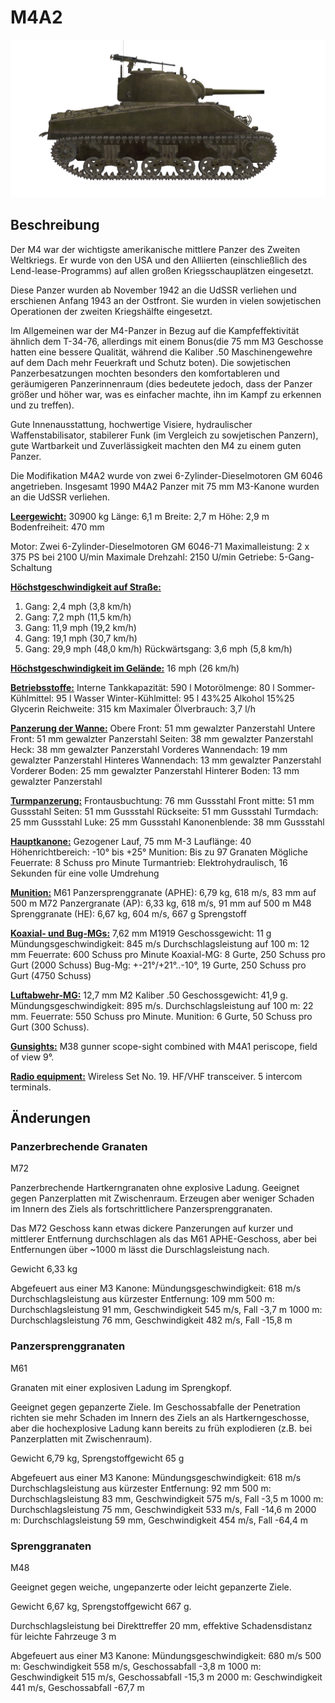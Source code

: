 # M4A2

![_m4a2](../images/_m4a2.png)

## Beschreibung

Der M4 war der wichtigste amerikanische mittlere Panzer des Zweiten Weltkriegs. Er wurde von den USA und den Alliierten (einschließlich des Lend-lease-Programms) auf allen großen Kriegsschauplätzen eingesetzt.

Diese Panzer wurden ab November 1942 an die UdSSR verliehen und erschienen Anfang 1943 an der Ostfront. Sie wurden in vielen sowjetischen Operationen der zweiten Kriegshälfte eingesetzt.

Im Allgemeinen war der M4-Panzer in Bezug auf die Kampfeffektivität ähnlich dem T-34-76, allerdings mit einem Bonus(die 75 mm M3 Geschosse hatten eine bessere Qualität, während die Kaliber .50 Maschinengewehre auf dem Dach mehr Feuerkraft und Schutz boten). Die sowjetischen Panzerbesatzungen mochten besonders den komfortableren und geräumigeren Panzerinnenraum (dies bedeutete jedoch, dass der Panzer größer und höher war, was es einfacher machte, ihn im Kampf zu erkennen und zu treffen).

Gute Innenausstattung, hochwertige Visiere, hydraulischer Waffenstabilisator, stabilerer Funk (im Vergleich zu sowjetischen Panzern), gute Wartbarkeit und Zuverlässigkeit machten den M4 zu einem guten Panzer.

Die Modifikation M4A2 wurde von zwei 6-Zylinder-Dieselmotoren GM 6046 angetrieben. Insgesamt 1990 M4A2 Panzer mit 75 mm M3-Kanone wurden an die UdSSR verliehen.

<b><u>Leergewicht:</u></b> 30900 kg
Länge: 6,1 m
Breite: 2,7 m
Höhe: 2,9 m
Bodenfreiheit: 470 mm

Motor: Zwei 6-Zylinder-Dieselmotoren GM 6046-71
Maximalleistung: 2 x 375 PS bei 2100 U/min
Maximale Drehzahl: 2150 U/min
Getriebe: 5-Gang-Schaltung

<b><u>Höchstgeschwindigkeit auf Straße:</u></b>
1. Gang: 2,4 mph (3,8 km/h)
2. Gang: 7,2 mph (11,5 km/h)
3. Gang: 11,9 mph (19,2 km/h)
4. Gang: 19,1 mph (30,7 km/h)
5. Gang: 29,9 mph (48,0 km/h)
Rückwärtsgang: 3,6 mph (5,8 km/h)

<b><u>Höchstgeschwindigkeit im Gelände:</u></b> 16 mph (26 km/h)

<b><u>Betriebsstoffe:</u></b>
Interne Tankkapazität: 590 l
Motorölmenge: 80 l
Sommer-Kühlmittel: 95 l Wasser
Winter-Kühlmittel: 95 l 43%25 Alkohol 15%25 Glycerin
Reichweite: 315 km
Maximaler Ölverbrauch: 3,7 l/h

<b><u>Panzerung der Wanne:</u></b>
Obere Front: 51 mm gewalzter Panzerstahl
Untere Front: 51 mm gewalzter Panzerstahl
Seiten: 38 mm gewalzter Panzerstahl
Heck: 38 mm gewalzter Panzerstahl
Vorderes Wannendach: 19 mm gewalzter Panzerstahl
Hinteres Wannendach: 13 mm gewalzter Panzerstahl
Vorderer Boden: 25 mm gewalzter Panzerstahl
Hinterer Boden: 13 mm gewalzter Panzerstahl

<b><u>Turmpanzerung:</u></b>
Frontausbuchtung: 76 mm Gussstahl
Front mitte: 51 mm Gussstahl
Seiten: 51 mm Gussstahl
Rückseite: 51 mm Gussstahl
Turmdach: 25 mm Gussstahl
Luke: 25 mm Gussstahl
Kanonenblende: 38 mm Gussstahl

<b><u>Hauptkanone:</u></b> Gezogener Lauf, 75 mm M-3
Lauflänge: 40
Höhenrichtbereich: -10° bis +25°
Munition: Bis zu 97 Granaten
Mögliche Feuerrate: 8 Schuss pro Minute
Turmantrieb: Elektrohydraulisch, 16 Sekunden für eine volle Umdrehung

<b><u>Munition:</u></b>
M61 Panzersprenggranate (APHE): 6,79 kg, 618 m/s, 83 mm auf 500 m
M72 Panzergranate (AP): 6,33 kg, 618 m/s, 91 mm auf 500 m
M48 Sprenggranate (HE): 6,67 kg, 604 m/s, 667 g Sprengstoff

<b><u>Koaxial- und Bug-MGs:</u></b> 7,62 mm M1919
Geschossgewicht: 11 g
Mündungsgeschwindigkeit: 845 m/s
Durchschlagsleistung auf 100 m: 12 mm
Feuerrate: 600 Schuss pro Minute
Koaxial-MG: 8 Gurte, 250 Schuss pro Gurt (2000 Schuss)
Bug-Mg: +-21°/+21°..-10°, 19 Gurte, 250 Schuss pro Gurt (4750 Schuss)

<b><u>Luftabwehr-MG:</u></b> 12,7 mm M2 Kaliber .50
Geschossgewicht: 41,9 g.
Mündungsgeschwindigkeit: 895 m/s.
Durchschlagsleistung auf 100 m: 22 mm.
Feuerrate: 550 Schuss pro Minute.
Munition: 6 Gurte, 50 Schuss pro Gurt (300 Schuss).

<b><u>Gunsights:</u></b>
M38 gunner scope-sight combined with М4А1 periscope, field of view 9°.

<b><u>Radio equipment:</u></b>
Wireless Set No. 19. HF/VHF transceiver.
5 intercom terminals.


## Änderungen


### Panzerbrechende Granaten

M72

Panzerbrechende Hartkerngranaten ohne explosive Ladung. Geeignet gegen Panzerplatten mit Zwischenraum. Erzeugen aber weniger Schaden im Innern des Ziels als fortschrittlichere Panzersprenggranaten.

Das M72 Geschoss kann etwas dickere Panzerungen auf kurzer und mittlerer Entfernung durchschlagen als das M61 APHE-Geschoss, aber bei Entfernungen über ~1000 m lässt die Durschlagsleistung nach. 

Gewicht 6,33 kg

Abgefeuert aus einer M3 Kanone:
Mündungsgeschwindigkeit: 618 m/s
Durchschlagsleistung aus kürzester Entfernung: 109 mm
500 m: Durchschlagsleistung 91 mm, Geschwindigkeit 545 m/s, Fall -3,7 m
1000 m: Durchschlagsleistung 76 mm, Geschwindigkeit 482 m/s, Fall -15,8 m


### Panzersprenggranaten

M61

Granaten mit einer explosiven Ladung im Sprengkopf.

Geeignet gegen gepanzerte Ziele. Im Geschossabfalle der Penetration richten sie mehr Schaden im Innern des Ziels an als Hartkerngeschosse, aber die hochexplosive Ladung kann bereits zu früh explodieren (z.B. bei Panzerplatten mit Zwischenraum).

Gewicht 6,79 kg, Sprengstoffgewicht 65 g

Abgefeuert aus einer M3 Kanone:
Mündungsgeschwindigkeit: 618 m/s
Durchschlagsleistung aus kürzester Entfernung: 92 mm
500 m: Durchschlagsleistung 83 mm, Geschwindigkeit 575 m/s, Fall -3,5 m
1000 m: Durchschlagsleistung 75 mm, Geschwindigkeit 533 m/s, Fall -14,6 m
2000 m: Durchschlagsleistung 59 mm, Geschwindigkeit 454 m/s, Fall -64,4 m


### Sprenggranaten

M48

Geeignet gegen weiche, ungepanzerte oder leicht gepanzerte Ziele.

Gewicht 6,67 kg, Sprengstoffgewicht 667 g.

Durchschlagsleistung bei Direkttreffer 20 mm, effektive Schadensdistanz für leichte Fahrzeuge 3 m

Abgefeuert aus einer M3 Kanone:
Mündungsgeschwindigkeit: 680 m/s
500 m: Geschwindigkeit 558 m/s, Geschossabfall -3,8 m
1000 m: Geschwindigkeit 515 m/s, Geschossabfall -15,3 m
2000 m: Geschwindigkeit 441 m/s, Geschossabfall -67,7 m